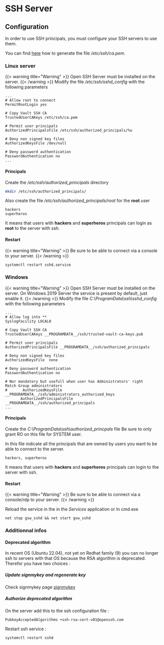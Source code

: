 
# SSH Server


## Configuration

In order to use SSH principals, you must configure your SSH servers to use them.

You can find [here](/getting-started/vault/#export-ca-public-key) how to generate the file */etc/ssh/ca.pem*.


### Linux server

{{< warning title="Warning" >}} Open SSH Server must be installed on the server. {{< /warning >}}
Modify the file */etc/ssh/sshd_config* with the following parameters

```
...
# Allow root to connect
PermitRootLogin yes

# Copy Vault SSH CA
TrustedUserCAKeys /etc/ssh/ca.pem

# Permit user principals
AuthorizedPrincipalsFile /etc/ssh/authorized_principals/%u

# Deny non signed key files
AuthorizedKeysFile /dev/null

# Deny password authentication
PasswordAuthentication no
...
``` 

#### Principals

Create the */etc/ssh/authorized_principals* directory
```sh
mkdir /etc/ssh/authorized_principals/
```

Also create the file */etc/ssh/authorized_principals/root* for the **root** user
```
hackers
superheros
```
It means that users with **hackers** and **superheros** principals can login as **root** to the server with ssh.

#### Restart

{{< warning title="Warning" >}}
Be sure to be able to connect via a console to your server.
{{< /warning >}}

```sh
systemctl restart sshd.service
```


### Windows

{{< warning title="Warning" >}} Open SSH Server must be installed on the server. On Windows 2019 Server the service is present by default, just enable it. {{< /warning >}}
Modify the file *C:\ProgramData\ssh\sshd_config* with the following parameters

```
...
# Allow log into **
SyslogFacility LOCAL0

# Copy Vault SSH CA
TrustedUserCAKeys __PROGRAMDATA__/ssh/trusted-vault-ca-keys.pub

# Permit user principals
AuthorizedPrincipalsFile __PROGRAMDATA__/ssh/authorized_principals

# Deny non signed key files
AuthorizedKeysFile  none

# Deny password authentication
PasswordAuthentication no

# Nor mandatory but usefull when user has Administrators' right
Match Group administrators
#       AuthorizedKeysFile __PROGRAMDATA__/ssh/administrators_authorized_keys
       AuthorizedPrincipalsFile __PROGRAMDATA__/ssh/authorized_principals
...
```

#### Principals

Create the *C:\ProgramData\ssh\authorized_princpals* file
Be sure to only grant RO on this file for SYSTEM user.

In this file indicate all the principals that are owned by users you want to be able to connect to the server.
```
hackers, superheros
```
It means that users with **hackers** and **superheros** principals can login to the server with ssh.

#### Restart

{{< warning title="Warning" >}}
Be sure to be able to connect via a console/rdp to your server.
{{< /warning >}}

Reload the service in the in the *Services* application
or
In cmd.exe
```
net stop gsw_sshd && net start gsw_sshd
```

### Additionnal infos

#### Deprecated algorithm

In recent OS (Ubuntu 22.04), not yet on Redhat family (9) you can no longer ssh to servers with that OS because the RSA algorithm is deprecated.
Therefor you have two choices :

##### Update signmykey and regenerate key

Check signmykey page
[signmykey](/docs/content/getting-started/signmykey/index.md)


##### Authorize deprecated algorithm

On the server add this to the ssh configuration file :
```
PubkeyAcceptedAlgorithms +ssh-rsa-cert-v01@openssh.com
```

Restart ssh service :
```
systemctl restart sshd
```
